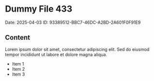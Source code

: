 # Dummy File 433

Date: 2025-04-03
ID: 93389512-BBC7-46DC-A2BD-2A601F0F91E9

## Content

Lorem ipsum dolor sit amet, consectetur adipiscing elit.
Sed do eiusmod tempor incididunt ut labore et dolore magna aliqua.

* Item 1
* Item 2
* Item 3
